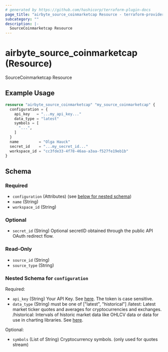```yaml
---
# generated by https://github.com/hashicorp/terraform-plugin-docs
page_title: "airbyte_source_coinmarketcap Resource - terraform-provider-airbyte"
subcategory: ""
description: |-
  SourceCoinmarketcap Resource
---
```


# airbyte_source_coinmarketcap (Resource)

SourceCoinmarketcap Resource

## Example Usage

```terraform
resource "airbyte_source_coinmarketcap" "my_source_coinmarketcap" {
  configuration = {
    api_key   = "...my_api_key..."
    data_type = "latest"
    symbols = [
      "...",
    ]
  }
  name         = "Olga Hauck"
  secret_id    = "...my_secret_id..."
  workspace_id = "cc3fde33-4f78-46aa-a3aa-f527fe19eb1b"
}
```

<!-- schema generated by tfplugindocs -->
## Schema

### Required

- `configuration` (Attributes) (see [below for nested schema](#nestedatt--configuration))
- `name` (String)
- `workspace_id` (String)

### Optional

- `secret_id` (String) Optional secretID obtained through the public API OAuth redirect flow.

### Read-Only

- `source_id` (String)
- `source_type` (String)

<a id="nestedatt--configuration"></a>
### Nested Schema for `configuration`

Required:

- `api_key` (String) Your API Key. See <a href="https://coinmarketcap.com/api/documentation/v1/#section/Authentication">here</a>. The token is case sensitive.
- `data_type` (String) must be one of ["latest", "historical"]
/latest: Latest market ticker quotes and averages for cryptocurrencies and exchanges. /historical: Intervals of historic market data like OHLCV data or data for use in charting libraries. See <a href="https://coinmarketcap.com/api/documentation/v1/#section/Endpoint-Overview">here</a>.

Optional:

- `symbols` (List of String) Cryptocurrency symbols. (only used for quotes stream)


